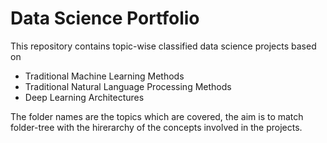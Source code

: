# Data Science Portfolio
This repository contains topic-wise classified data science projects based on 
 * Traditional Machine Learning Methods
 * Traditional Natural Language Processing Methods
 * Deep Learning Architectures

The folder names are the topics which are covered, the aim is to match folder-tree
with the hirerarchy of the concepts involved in the projects.


